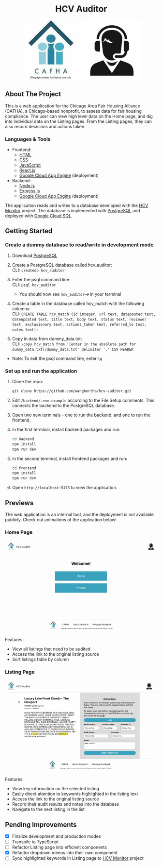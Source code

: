 <div align="center">
  <h1 align="center">HCV Auditor</h1>
  <div>
    <img
      src="./frontend/src/assets/home-icon.png"
      alt="Project representative icon #1 (in lieu of logo)"
      width="200"
    />
    <img
      src="./frontend/src/assets/profile-icon.png"
      alt="Project representative icon #2 (in lieu of logo)"
      width="200"
    />
  </div>
</div>

## About The Project

This is a web application for the Chicago Area Fair Housing Alliance (CAFHA), a Chicago-based nonprofit, to assess data for fair housing compliance. The user can view high level data on the Home page, and dig into individual data on the Listing pages. From the Listing pages, they can also record decisions and actions taken.

### Languages & Tools

* Frontend:
  * [HTML](https://developer.mozilla.org/en-US/docs/Web/HTML)
  * [CSS](https://developer.mozilla.org/en-US/docs/Web/CSS)
  * [JavaScript](https://developer.mozilla.org/en-US/docs/Web/JavaScript)
  * [React.js](https://react.dev/)
  * [Google Cloud App Engine](https://cloud.google.com/appengine/) (deployment)
* Backend:
  * [Node.js](https://nodejs.org/en)
  * [Express.js](https://expressjs.com/)
  * [Google Cloud App Engine](https://cloud.google.com/appengine/) (deployment)

The application reads and writes to a database developed with the [HCV Monitor](https://github.com/ikennedy240/hcv_monitor) project. The database is implemented with [PostgreSQL](https://www.postgresql.org/) and deployed with [Google Cloud SQL](https://cloud.google.com/sql/).

## Getting Started

### Create a dummy database to read/write in development mode

1. Download [PostgreSQL](https://www.postgresql.org/download/)

2. Create a PostgreSQL database called hcv_auditor:\
  CLI: `createdb hcv_auditor`

3. Enter the psql command line:\
    CLI: `psql hcv_auditor`

    * You should now see `hcv_auditor=#` in your terminal

4. Create a table in the database called hcv_match with the following columns:\
    CLI: `CREATE TABLE hcv_match (id integer, url text, dateposted text, dateupdated text, title text, body text, status text, reviewer text, exclusionary text, actions_taken text, referred_to text, notes text);`

5. Copy in data from dummy_data.txt:\
    CLI: `\copy hcv_match from '[enter in the absolute path for dummy_data.txt]/dummy_data.txt' delimiter ',' CSV HEADER`

* Note: To exit the psql command line, enter `\q`

### Set up and run the application

1. Clone the repo:

   ```sh
   git clone https://github.com/wangbertha/hcv-auditor.git
   ```

2. Edit `/backend/.env.example` according to the File Setup comments. This connects the backend to the PostgreSQL database.

3. Open two new terminals - one to run the backend, and one to run the frontend.

4. In the first terminal, install backend packages and run:

   ```sh
   cd backend
   npm install
   npm run dev
   ```

5. In the second terminal, install frontend packages and run:

   ```sh
   cd frontend
   npm install
   npm run dev
   ```

6. Open `http://localhost:5173` to view the application.

## Previews

The web application is an internal tool, and the deployment is not available publicly. Check out animations of the application below!

### Home Page

<img
  src="./homepage-demo.gif"
  alt="Animation of Home page features"
  width="600"
/>

Features:

* View all listings that need to be audited
* Access the link to the original listing source
* Sort listings table by column

### Listing Page

<img
  src="./listingpage-demo.gif"
  alt="Animation of Listing page features"
  width="600"
/>

Features:

* View key information on the selected listing
* Easily direct attention to keywords highlighted in the listing text
* Access the link to the original listing source
* Record their audit results and notes into the database
* Navigate to the next listing in the list

## Pending Improvements

* [x] Finalize development and production modes
* [ ] Transpile to TypeScript
* [ ] Refactor Listing page into efficient components
* [x] Refactor dropdown menus into their own component
* [ ] Sync highlighted keywords in Listing page to [HCV Monitor](https://github.com/ikennedy240/hcv_monitor) project
